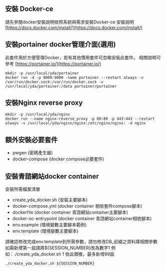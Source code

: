 
## 安裝 Docker-ce
請先參閱docker安裝說明依照系統與需求安裝Docker-ce
安裝說明 [https://docs.docker.com/install/](https://docs.docker.com/install/)


## 安裝portainer docker管理介面(選用)
此套件用於方便管理Docker，若有其他慣用套件可忽略安裝此套件。
相關說明可參考 [https://portainer.io/](https://portainer.io/)
```
mkdir -p /usr/local/yda/portainer
docker run -d -p 9000:9000 -name portainer --restart always -v /var/run/docker.sock:/var/run/docker.sock -v /usr/local/yda/portainer:/data portainer/portainer
```

## 安裝Nginx reverse proxy
```
mkdir -p /usr/local/yda/nginx
docker run --name nginx-reverse_proxy -p 80:80 -p 443:443 --restart always -v /usr/local/yda/nginx/nginx:/etc/nginx/nginx: -d nginx
```


## 額外安裝必要套件
 - pwgen (密碼產生器)
 - docker-compose (docker compose必要套件)

## 安裝青諮網站docker container
安裝所需檔案清單

 - create_yda_docker.sh (安裝主要腳本)
 - docker-compose.yml (docker container 相依套件compose腳本)
 - dockerfile (docker container 青諮網站container主要腳本)
 - docker-oc-entrypoint (docker container 青諮網站container相依腳本)
 - env.example (環境變數主要腳本範例)
 - env.template (環境變數主要腳本)

請確認修改完成env.template到所需參數，請勿修改DB_前綴之資料庫相關參數
如需新增第一屆請將${SESSION_NUMBER}改為數字1
例如：./create_yda_docker.sh 1
依此類推，最多新增99屆
```
./create_yda_docker.sh ${SESSION_NUMBER}
```
